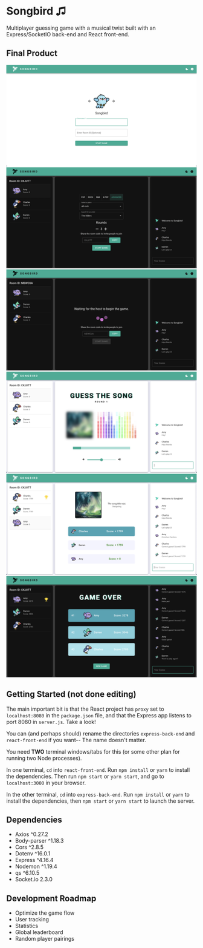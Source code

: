 # Songbird ♫

Multiplayer guessing game with a musical twist built with an Express/SocketIO back-end and React front-end.

## Final Product

![User Form](doc/screenshots/light-userform.png?raw=true "User Form")
![Host Lobby](doc/screenshots/dark-host-lobby.png?raw=true "Host Lobby (Dark Mode)")
![Guest Lobby](doc/screenshots/dark-guest-lobby.png?raw=true "Guest Lobby (Dark Mode)")
![Play Game](doc/screenshots/light-play-game.png?raw=true "Play Game")
![End of Round](doc/screenshots/light-end-round.png?raw=true "End of round")
![Game Over](doc/screenshots/dark-game-over.png?raw=true "Game Over (Dark Mode)")

## Getting Started (not done editing)

The main important bit is that the React project has `proxy` set to `localhost:8080` in the `package.json` file, and that the Express app listens to port 8080 in `server.js`. Take a look!

You can (and perhaps should) rename the directories `express-back-end` and `react-front-end` if you want-- The name doesn't matter.

You need **TWO** terminal windows/tabs for this (or some other plan for running two Node processes).

In one terminal, `cd` into `react-front-end`. Run `npm install` or `yarn` to install the dependencies. Then run `npm start` or `yarn start`, and go to `localhost:3000` in your browser.

In the other terminal, `cd` into `express-back-end`. Run `npm install` or `yarn` to install the dependencies, then `npm start` or `yarn start` to launch the server.

## Dependencies

- Axios ^0.27.2
- Body-parser ^1.18.3
- Cors ^2.8.5
- Dotenv ^16.0.1
- Express ^4.16.4
- Nodemon ^1.19.4
- qs ^6.10.5
- Socket.io 2.3.0

## Development Roadmap

- Optimize the game flow
- User tracking
- Statistics
- Global leaderboard
- Random player pairings
